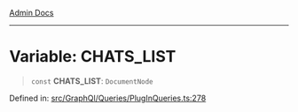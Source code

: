 [Admin Docs](/)

***

# Variable: CHATS\_LIST

> `const` **CHATS\_LIST**: `DocumentNode`

Defined in: [src/GraphQl/Queries/PlugInQueries.ts:278](https://github.com/PalisadoesFoundation/talawa-admin/blob/main/src/GraphQl/Queries/PlugInQueries.ts#L278)
